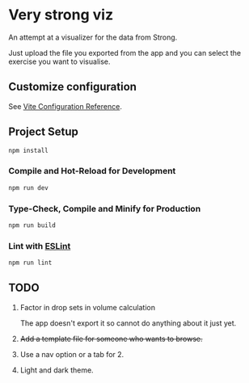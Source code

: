 # Very strong viz

An attempt at a visualizer for the data from Strong.

Just upload the file you exported from the app and you can select the exercise you want to visualise.


## Customize configuration

See [Vite Configuration Reference](https://vitejs.dev/config/).

## Project Setup

```sh
npm install
```

### Compile and Hot-Reload for Development

```sh
npm run dev
```

### Type-Check, Compile and Minify for Production

```sh
npm run build
```

### Lint with [ESLint](https://eslint.org/)

```sh
npm run lint
```

## TODO

1. Factor in drop sets in volume calculation

    The app doesn't export it so cannot do anything about it just yet.
2. ~~Add a template file for someone who wants to browse.~~
3. Use a nav option or a tab for 2.
4. Light and dark theme. 